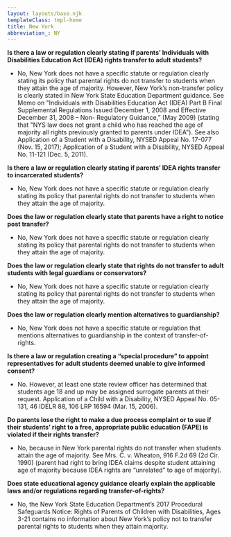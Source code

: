 ```yaml
---
layout: layouts/base.njk
templateClass: tmpl-home
title: New York
abbreviation_: NY
---
```


**Is there a law or regulation clearly stating if parents’ Individuals with Disabilities Education Act (IDEA) rights transfer to adult students?**

- No, New York does not have a specific statute or regulation clearly stating its policy that parental rights do not transfer to students when they attain the age of majority. However, New York’s non-transfer policy is clearly stated in New York State Education Department guidance. See Memo on "Individuals with Disabilities Education Act (IDEA) Part B Final Supplemental Regulations Issued December 1, 2008 and Effective December 31, 2008 – Non- Regulatory Guidance,” (May 2009) (stating that "NYS law does not grant a child who has reached the age of majority all rights previously granted to parents under IDEA"). See also Application of a Student with a Disability, NYSED Appeal No. 17-077 (Nov. 15, 2017); Application of a Student with a Disability, NYSED Appeal No. 11-121 (Dec. 5, 2011).

**Is there a law or regulation clearly stating if parents’ IDEA rights transfer to incarcerated students?**

- No, New York does not have a specific statute or regulation clearly stating its policy that parental rights do not transfer to students when they attain the age of majority.

**Does the law or regulation clearly state that parents have a right to notice post transfer?**

- No, New York does not have a specific statute or regulation clearly stating its policy that parental rights do not transfer to students when they attain the age of majority.

**Does the law or regulation clearly state that rights do not transfer to adult students with legal guardians or conservators?**

- No, New York does not have a specific statute or regulation clearly stating its policy that parental rights do not transfer to students when they attain the age of majority.

**Does the law or regulation clearly mention alternatives to guardianship?**

- No, New York does not have a specific statute or regulation that mentions alternatives to guardianship in the context of transfer-of-rights.

**Is there a law or regulation creating a “special procedure” to appoint representatives for adult students deemed unable to give informed consent?**

- No. However, at least one state review officer has determined that students age 18 and up may be assigned surrogate parents at their request. Application of a Child with a Disability, NYSED Appeal No. 05-131, 46 IDELR 88, 106 LRP 16594 (Mar. 15, 2006).

**Do parents lose the right to make a due process complaint or to sue if their students’ right to a free, appropriate public education (FAPE) is violated if their rights transfer?**

- No, because in New York parental rights do not transfer when students attain the age of majority. See Mrs. C. v. Wheaton, 916 F.2d 69 (2d Cir. 1990) (parent had right to bring IDEA claims despite student attaining age of majority because IDEA rights are “unrelated” to age of majority).

**Does state educational agency guidance clearly explain the applicable laws and/or regulations regarding transfer-of-rights?**

- No, the New York State Education Department’s 2017 Procedural Safeguards Notice: Rights of Parents of Children with Disabilities, Ages 3-21 contains no information about New York’s policy not to transfer parental rights to students when they attain majority.
